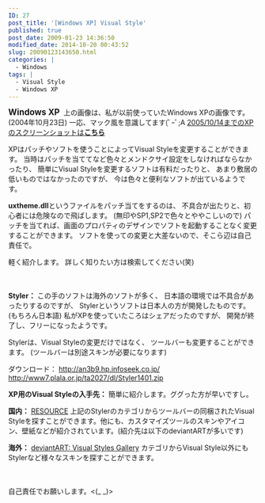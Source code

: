 ```yaml
---
ID: 27
post_title: '[Windows XP] Visual Style'
published: true
post_date: 2009-01-23 14:36:50
modified_date: 2014-10-20 00:43:52
slug: 20090123143650.html
categories: |
  - Windows
tags: |
  - Visual Style
  - Windows XP
---
```

<b><big>Windows XP</big></b>
<a href="http://hiro-style.deviantart.com/art/2004-10-23-11652949"><img src="https://images-wixmp-ed30a86b8c4ca887773594c2.wixmp.com/intermediary/f/36981e54-029e-49fa-b457-bdaa99cb263f/d6xrh1-6f2cc1a7-5c62-4c29-a703-a3e49e4672a5.jpg" alt="" /></a>
上の画像は、私が以前使っていたWindows XPの画像です。(2004年10月23日)
一応、マック風を意識してます(ﾟｰﾟ;A
<a href="http://hiro-style.deviantart.com/gallery/">2005/10/14までのXPのスクリーンショットは<b>こちら</b></a>

XPはパッチやソフトを使うことによってVisual Styleを変更することができます。
当時はパッチを当ててなど色々とメンドクサイ設定をしなければならなかったり、
簡単にVisual Styleを変更するソフトは有料だったりと、
あまり敷居の低いものではなかったのですが、
今は色々と便利なソフトが出ているようです。

<b>uxtheme.dll</b>というファイルをパッチ当てをするのは、
不具合が出たりと、初心者には危険なので飛ばします。
(無印やSP1,SP2で色々とややこしいので)
パッチを当てれば、画面のプロパティのデザインでソフトを起動することなく変更することができます。
ソフトを使っての変更と大差ないので、そこら辺は自己責任で。

軽く紹介します。
詳しく知りたい方は検索してください(笑)

　
<!--more-->

<strong>Styler：</strong>
この手のソフトは海外のソフトが多く、
日本語の環境では不具合があったりするのですが、
Stylerというソフトは日本人の方が開発したものです。(もちろん日本語)
私がXPを使っていたころはシェアだったのですが、
開発が終了し、フリーになったようです。

Stylerは、Visual Styleの変更だけではなく、
ツールバーも変更することができます。
(ツールバーは別途スキンが必要になります)

ダウンロード：
http://an3b9.hp.infoseek.co.jp/
http://www7.plala.or.jp/ta2027/dl/Styler1401.zip

<strong>XP用のVisual Styleの入手先：</strong>
簡単に紹介します。ググった方が早いですし。

<b>国内：</b>
<a href="http://aoq.blog30.fc2.com/">RESOURCE</a>
上記のStylerのカテゴリからツールバーの同梱されたVisual Styleを探すことができます。他にも、カスタマイズツールのスキンやアイコン、壁紙などが紹介されています。(紹介先は以下のdeviantARTが多いです)

<b>海外：</b>
<a href="http://browse.deviantart.com/customization/skins/windows/visualstyle/">deviantART: Visual Styles Gallery</a>
カテゴリからVisual Style以外にもStylerなど様々なスキンを探すことができます。

　

自己責任でお願いします。<(_ _)>